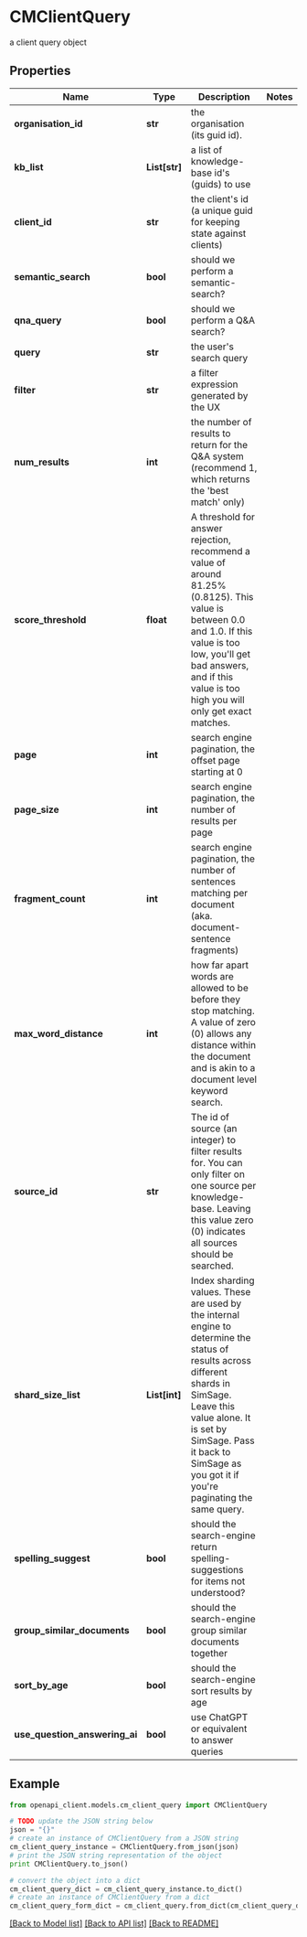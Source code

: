 # CMClientQuery

a client query object

## Properties
Name | Type | Description | Notes
------------ | ------------- | ------------- | -------------
**organisation_id** | **str** | the organisation (its guid id). | 
**kb_list** | **List[str]** | a list of knowledge-base id&#39;s (guids) to use | 
**client_id** | **str** | the client&#39;s id (a unique guid for keeping state against clients) | 
**semantic_search** | **bool** | should we perform a semantic-search? | 
**qna_query** | **bool** | should we perform a Q&amp;A search? | 
**query** | **str** | the user&#39;s search query | 
**filter** | **str** | a filter expression generated by the UX | 
**num_results** | **int** | the number of results to return for the Q&amp;A system (recommend 1, which returns the &#39;best match&#39; only) | 
**score_threshold** | **float** | A threshold for answer rejection, recommend a value of around 81.25% (0.8125).  This value is between 0.0 and 1.0.  If this value is too low, you&#39;ll get bad answers, and if this value is too high you will only get exact matches. | 
**page** | **int** | search engine pagination, the offset page starting at 0 | 
**page_size** | **int** | search engine pagination, the number of results per page | 
**fragment_count** | **int** | search engine pagination, the number of sentences matching per document (aka. document-sentence fragments) | 
**max_word_distance** | **int** | how far apart words are allowed to be before they stop matching.  A value of zero (0) allows any distance within the document and is akin to a document level keyword search. | 
**source_id** | **str** | The id of source (an integer) to filter results for.  You can only filter on one source per knowledge-base.  Leaving this value zero (0) indicates all sources should be searched. | 
**shard_size_list** | **List[int]** | Index sharding values.  These are used by the internal engine to determine the status of results across different shards in SimSage.  Leave this value alone.  It is set by SimSage.  Pass it back to SimSage as you got it if you&#39;re paginating the same query. | 
**spelling_suggest** | **bool** | should the search-engine return spelling-suggestions for items not understood? | 
**group_similar_documents** | **bool** | should the search-engine group similar documents together | 
**sort_by_age** | **bool** | should the search-engine sort results by age | 
**use_question_answering_ai** | **bool** | use ChatGPT or equivalent to answer queries | 

## Example

```python
from openapi_client.models.cm_client_query import CMClientQuery

# TODO update the JSON string below
json = "{}"
# create an instance of CMClientQuery from a JSON string
cm_client_query_instance = CMClientQuery.from_json(json)
# print the JSON string representation of the object
print CMClientQuery.to_json()

# convert the object into a dict
cm_client_query_dict = cm_client_query_instance.to_dict()
# create an instance of CMClientQuery from a dict
cm_client_query_form_dict = cm_client_query.from_dict(cm_client_query_dict)
```
[[Back to Model list]](../README.md#documentation-for-models) [[Back to API list]](../README.md#documentation-for-api-endpoints) [[Back to README]](../README.md)


